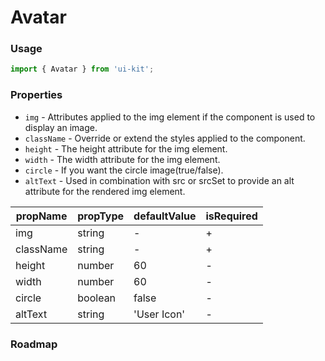 # Avatar

### Usage

```js
import { Avatar } from 'ui-kit';
```

### Properties

- `img` - Attributes applied to the img element if the component is used to display an image.
- `className` - Override or extend the styles applied to the component.
- `height` - The height attribute for the img element.
- `width` - The width attribute for the img element.
- `circle` - If you want the circle image(true/false).
- `altText` - Used in combination with src or srcSet to provide an alt attribute for the rendered img element.

| propName | propType | defaultValue | isRequired |
| -------- | -------- | ------------ | ---------- |
| img      | string   | -            | +          |
| className| string   | -            | +          |
| height   | number   | 60           | -          |
| width    | number   | 60           | -          |
|circle    | boolean  |false         | -          |
|altText   | string   |'User Icon'   | -          |


### Roadmap






